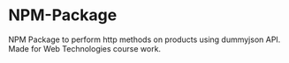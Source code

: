 # NPM-Package
NPM Package to perform http methods on products using dummyjson API. Made for Web Technologies course work.
